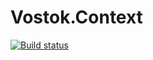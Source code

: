 # Vostok.Context

[![Build status](https://ci.appveyor.com/api/projects/status/4enmlkj08lee4g76/branch/master?svg=true)](https://ci.appveyor.com/project/vostok/context/branch/master)

